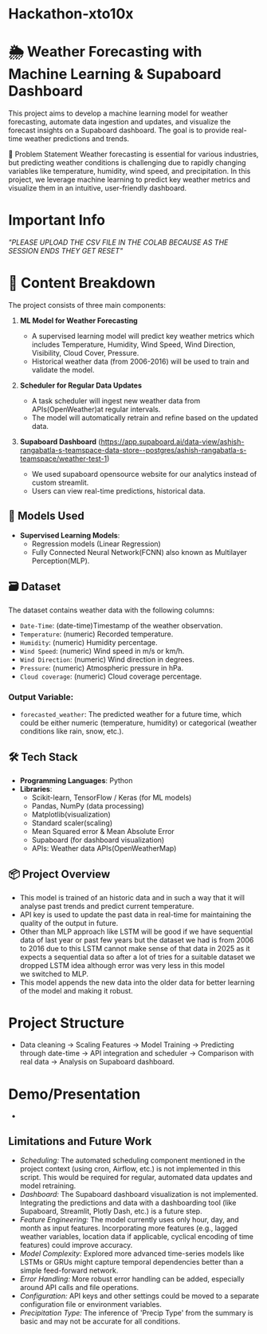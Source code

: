 # Hackathon-xto10x
# 🌦️ Weather Forecasting with Machine Learning & Supaboard Dashboard

This project aims to develop a machine learning model for weather forecasting, automate data ingestion and updates, and visualize the forecast insights on a Supaboard dashboard. The goal is to provide real-time weather predictions and trends.

📌 Problem Statement
Weather forecasting is essential for various industries, but predicting weather conditions is challenging due to rapidly changing variables like temperature, humidity, wind speed, and precipitation. In this project, we leverage machine learning to predict key weather metrics and visualize them in an intuitive, user-friendly dashboard.

# Important Info 

*"PLEASE UPLOAD THE CSV FILE IN THE COLAB BECAUSE AS THE SESSION ENDS THEY GET RESET"*

# 📂 Content Breakdown
The project consists of three main components:
1. **ML Model for Weather Forecasting**
   - A supervised learning model will predict key weather metrics which includes Temperature, Humidity, Wind Speed, Wind Direction, Visibility, Cloud Cover, Pressure.
   - Historical weather data (from 2006-2016) will be used to train and validate the model.

2. **Scheduler for Regular Data Updates**
   - A task scheduler will ingest new weather data from APIs(OpenWeather)at regular intervals.
   - The model will automatically retrain and refine based on the updated data.

3. **Supaboard Dashboard** (https://app.supaboard.ai/data-view/ashish-rangabatla-s-teamspace-data-store--postgres/ashish-rangabatla-s-teamspace/weather-test-1)
   - We used supaboard opensource website for our analytics instead of custom streamlit.
   - Users can view real-time predictions, historical data.

## 🧠 Models Used
- **Supervised Learning Models**: 
  - Regression models (Linear Regression)
  - Fully Connected Neural Network(FCNN) also known as Multilayer Perception(MLP).
  
## 🗃️ Dataset
The dataset contains weather data with the following columns:
- `Date-Time`: (date-time)Timestamp of the weather observation.
- `Temperature`: (numeric) Recorded temperature.
- `Humidity`: (numeric) Humidity percentage.
- `Wind Speed`: (numeric) Wind speed in m/s or km/h.
- `Wind Direction`: (numeric) Wind direction in degrees.
- `Pressure`: (numeric) Atmospheric pressure in hPa.
- `Cloud coverage`: (numeric) Cloud coverage percentage.

### Output Variable:
- `forecasted_weather`: The predicted weather for a future time, which could be either numeric (temperature, humidity) or categorical (weather conditions like rain, snow, etc.).

## 🛠️ Tech Stack
- **Programming Languages**: Python
- **Libraries**: 
  - Scikit-learn, TensorFlow / Keras (for ML models)
  - Pandas, NumPy (data processing)
  - Matplotlib(visualization)
  - Standard scaler(scaling)
  - Mean Squared error & Mean Absolute Error
  - Supaboard (for dashboard visualization)
  - APIs:  Weather data APIs(OpenWeatherMap)

## 📦 Project Overview
- This model is trained of an historic data and in such a way that it will analyse past trends and predict current temperature.
- API key is used to update the past data in real-time for maintaining the quality of the output in future.
- Other than MLP approach like LSTM will be good if we have sequential data of last year or past few years but the dataset we had is from 2006 to 2016 due to this LSTM    cannot make sense of that data in 2025 as it expects a sequential data so after a lot of tries for a suitable dataset we dropped LSTM idea although error was very       less in this model we switched to MLP.
- This model appends the new data into the older data for better learning of the model and making it robust.

# Project Structure
- Data cleaning -> Scaling Features -> Model Training -> Predicting through date-time -> API integration and scheduler -> Comparison with real data -> Analysis on Supaboard dashboard.
# Demo/Presentation
-

## Limitations and Future Work
- *Scheduling:* The automated scheduling component mentioned in the project context (using cron, Airflow, etc.) is not implemented in this script. This would be                         required for regular, automated data updates and model retraining.
- *Dashboard:* The Supaboard dashboard visualization is not implemented. Integrating the predictions and data with a dashboarding tool (like Supaboard, Streamlit,                      Plotly Dash, etc.) is a future step.
- *Feature Engineering:* The model currently uses only hour, day, and month as input features. Incorporating more features (e.g., lagged weather variables, location                              data if applicable, cyclical encoding of time features) could improve accuracy.
- *Model Complexity:* Explored more advanced time-series models like LSTMs or GRUs might capture temporal dependencies better than a simple feed-forward network.
- *Error Handling:* More robust error handling can be added, especially around API calls and file operations.
- *Configuration:* API keys and other settings could be moved to a separate configuration file or environment variables.
- *Precipitation Type:* The inference of 'Precip Type' from the summary is basic and may not be accurate for all conditions.
